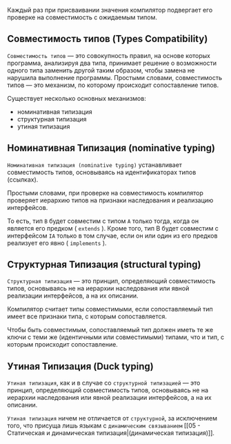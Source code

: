 Каждый раз при присваивании значения компилятор подвергает его проверке на
совместимость с ожидаемым типом.

## Совместимость типов (Types Compatibility)

`Совместимость типов` — это совокупность правил, на основе которых программа,
анализируя два типа, принимает решение о возможности одного типа заменить другой таким образом, чтобы замена не нарушила выполнение программы. Простыми словами, совместимость типов — это механизм, по которому происходит сопоставление типов.

Существует несколько основных механизмов: 
* номинативная типизация
* структурная типизация
* утиная типизация

## Номинативная Типизация (nominative typing)

`Номинативная типизация (nominative typing)` устанавливает совместимость типов,
основываясь на идентификаторах типов (ссылках). 

Простыми словами, при проверке на совместимость компилятор проверяет иерархию типов на признаки наследования и реализацию интерфейсов.

То есть, тип `B` будет совместим с типом `A` только тогда, когда он является его предком ( `extends` ). Кроме того, тип B будет совместим с интерфейсом `IA` только в том случае, если он или один из его предков реализует его явно ( `implements` ).

## Структурная Типизация (structural typing)

`Структурная типизация` — это принцип, определяющий совместимость типов,
основываясь не на иерархии наследования или явной реализации интерфейсов, а на их описании.

Компилятор считает типы совместимыми, если сопоставляемый тип имеет все признаки типа, с которым сопоставляется. 

Чтобы быть совместимым, сопоставляемый тип должен иметь те же ключи с теми же (идентичными или совместимыми) типами, что и тип, с которым происходит сопоставление.

## Утиная Типизация (Duck typing)

`Утиная типизация`, как и в случае со `структурной типизацией` — это принцип,
определяющий совместимость типов, основываясь не на иерархии наследования или
явной реализации интерфейсов, а на их описании.

`Утиная типизация` ничем не отличается от `структурной`, за исключением того, что присуща лишь языкам с `динамическим связыванием` [[05 - Статическая и динамическая  типизация|(динамическая типизация)]].